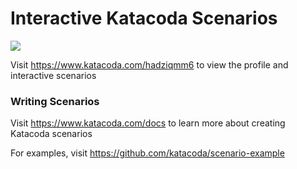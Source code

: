 # Interactive Katacoda Scenarios

[![](http://shields.katacoda.com/katacoda/hadziqmm6/count.svg)](https://www.katacoda.com/hadziqmm6 "Get your profile on Katacoda.com")

Visit https://www.katacoda.com/hadziqmm6 to view the profile and interactive scenarios

### Writing Scenarios
Visit https://www.katacoda.com/docs to learn more about creating Katacoda scenarios

For examples, visit https://github.com/katacoda/scenario-example
